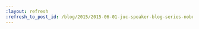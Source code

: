 ```yaml
---
:layout: refresh
:refresh_to_post_id: /blog/2015/2015-06-01-juc-speaker-blog-series-nobuaki-ogawa-juc-europe
---
```

